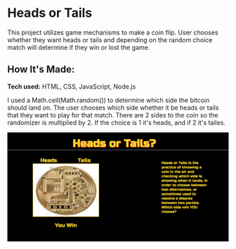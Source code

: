 # Heads or Tails
This project utilizes game mechanisms to make a coin flip. User chooses whether they want heads or tails and depending on the random choice match will determine if they win or lost the game.

## How It's Made:

**Tech used:** HTML, CSS, JavaScript, Node.js

I used a Math.ceil(Math.random()) to determine which side the bitcoin should land on. The user chooses which side whether it be heads or tails that they want to play for that match. There are 2 sides to the coin so the randomizer is multiplied by 2. If the choice is 1 it's heads, and if 2 it's tailes.

![alt tag](coinSS.png)
